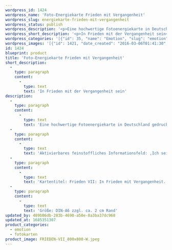 ```yaml
---
wordpress_id: 1424
wordpress_name: 'Foto-Energiekarte Frieden mit Vergangenheit'
wordpress_slug: energiekarte-frieden-mit-vergangenheit
wordpress_status: publish
wordpress_description: '<p>Eine hochwertige Fotoenergiekarte in Deutschland gedruckt und in Handarbeit laminiert.  Sie ist in Postkartengröße (DIN-A6) gut zu transportieren und kann auch auf den Körper aufgelegt werden.</p><p>Aktivierbares feinstoffliches Informationsfeld: ,Ich sein‘ – Frieden – Vergangenheit – Akzeptanz: Frieden mit der Vergangenheit schließen, mit sich selbst und früheren Begebenheiten in Frieden sein.</p><p>Kartentitel: Frieden VII: In Frieden mit Vergangenheit. Reihe: Frieden</p><p>Größe: DIN-A6 zzgl. ca. 2 cm Rand<br />Andere Formate sind individuell für Sie innerhalb weniger Tage herstellbar. Bitte kontaktieren Sie uns hierfür unter <a href="mailto:info@elvedenverlag.de">info@elvedenverlag.de</a>.</p><p><a href="https://my.feenbaum.de/anwendung-energiebilder-foto-laminiert/">Anwendungshinweise</a>      <a href="https://my.feenbaum.de/produktinformationen-fotokarten/">Produktinformationen</a></p>'
wordpress_short_description: '<p>In Frieden mit der Vergangenheit sein<br /><em>Hinweis: Das Wasserzeichen „Elveden Verlag Energiebild“ wird nicht mit gedruckt</em></p>'
wordpress_categories: '[{"id": 35, "name": "Emotion", "slug": "emotion"}, {"id": 23, "name": "Fotokarten", "slug": "fotokarten"}]'
wordpress_images: '[{"id": 1421, "date_created": "2016-03-06T01:41:30", "date_created_gmt": "2016-03-05T23:41:30", "date_modified": "2016-03-06T01:41:30", "date_modified_gmt": "2016-03-05T23:41:30", "src": "https://my.feenbaum.de/wp-content/uploads/2016/03/FRIEDEN-VII_800x800-W.jpeg", "name": "FRIEDEN-VII_800x800-W", "alt": ""}]'
id: 1424
blueprint: product
title: 'Foto-Energiekarte Frieden mit Vergangenheit'
short_description:
  -
    type: paragraph
    content:
      -
        type: text
        text: 'In Frieden mit der Vergangenheit sein'
description:
  -
    type: paragraph
    content:
      -
        type: text
        text: 'Eine hochwertige Fotoenergiekarte in Deutschland gedruckt und in Handarbeit laminiert.  Sie ist in Postkartengröße (DIN-A6) gut zu transportieren und kann auch auf den Körper aufgelegt werden.'
  -
    type: paragraph
    content:
      -
        type: text
        text: 'Aktivierbares feinstoffliches Informationsfeld: ,Ich sein‘ – Frieden – Vergangenheit – Akzeptanz: Frieden mit der Vergangenheit schließen, mit sich selbst und früheren Begebenheiten in Frieden sein.'
  -
    type: paragraph
    content:
      -
        type: text
        text: 'Kartentitel: Frieden VII: In Frieden mit Vergangenheit. Reihe: Frieden'
  -
    type: paragraph
    content:
      -
        type: text
        text: 'Größe: DIN-A6 zzgl. ca. 2 cm Rand'
updated_by: 489b06db-283b-4690-a50e-8a3ba37dc968
updated_at: 1685351307
product_categories:
  - emotion
  - fotokarten
product_image: FRIEDEN-VII_800x800-W.jpeg
---
```

